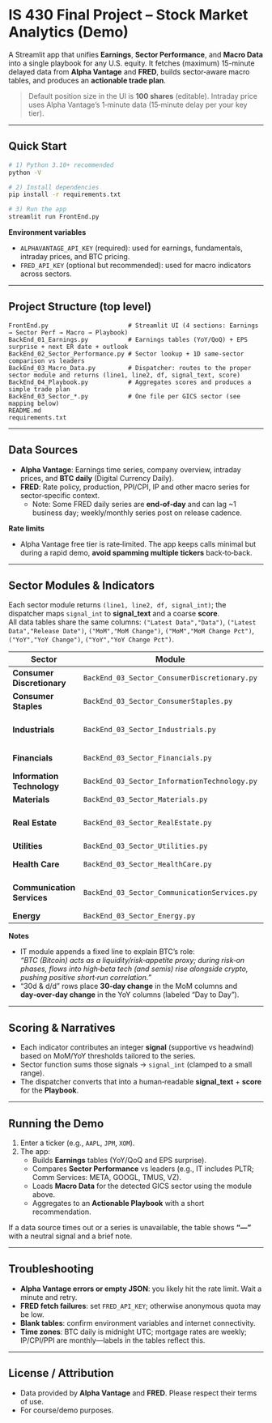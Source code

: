 # IS 430 Final Project – Stock Market Analytics (Demo)

A Streamlit app that unifies **Earnings**, **Sector Performance**, and **Macro Data** into a single playbook for any U.S. equity. 
It fetches (maximum) 15-minute delayed data from **Alpha Vantage** and **FRED**, builds sector‑aware macro tables, and produces an **actionable trade plan**.

> Default position size in the UI is **100 shares** (editable). Intraday price uses Alpha Vantage’s 1‑minute data (15‑minute delay per your key tier).

---

## Quick Start

```bash
# 1) Python 3.10+ recommended
python -V

# 2) Install dependencies
pip install -r requirements.txt

# 3) Run the app
streamlit run FrontEnd.py
```

**Environment variables**
- `ALPHAVANTAGE_API_KEY` (required): used for earnings, fundamentals, intraday prices, and BTC pricing.
- `FRED_API_KEY` (optional but recommended): used for macro indicators across sectors.

---

## Project Structure (top level)

```
FrontEnd.py                      # Streamlit UI (4 sections: Earnings → Sector Perf → Macro → Playbook)
BackEnd_01_Earnings.py           # Earnings tables (YoY/QoQ) + EPS surprise + next ER date + outlook
BackEnd_02_Sector_Performance.py # Sector lookup + 1D same‑sector comparison vs leaders
BackEnd_03_Macro_Data.py         # Dispatcher: routes to the proper sector module and returns (line1, line2, df, signal_text, score)
BackEnd_04_Playbook.py           # Aggregates scores and produces a simple trade plan
BackEnd_03_Sector_*.py           # One file per GICS sector (see mapping below)
README.md
requirements.txt
```

---

## Data Sources

- **Alpha Vantage**: Earnings time series, company overview, intraday prices, and **BTC daily** (Digital Currency Daily).  
- **FRED**: Rate policy, production, PPI/CPI, IP and other macro series for sector‑specific context.
  - Note: Some FRED daily series are **end‑of‑day** and can lag ~1 business day; weekly/monthly series post on release cadence.

**Rate limits**
- Alpha Vantage free tier is rate‑limited. The app keeps calls minimal but during a rapid demo, **avoid spamming multiple tickers** back‑to‑back.

---

## Sector Modules & Indicators

Each sector module returns `(line1, line2, df, signal_int)`; the dispatcher maps `signal_int` to **signal_text** and a coarse **score**.  
All data tables share the same columns:
`("Latest Data","Data")`, `("Latest Data","Release Date")`, `("MoM","MoM Change")`, `("MoM","MoM Change Pct")`, `("YoY","YoY Change")`, `("YoY","YoY Change Pct")`.

| Sector | Module | Row 1 | Row 2 |
|---|---|---|---|
| **Consumer Discretionary** | `BackEnd_03_Sector_ConsumerDiscretionary.py` | **UMich Sentiment** | **Retail Sales (RSAFS)** |
| **Consumer Staples** | `BackEnd_03_Sector_ConsumerStaples.py` | **Core/Sticky CPI** | **PPI** |
| **Industrials** | `BackEnd_03_Sector_Industrials.py` | **Durable Goods** | **Industrial Production (INDPRO)** |
| **Financials** | `BackEnd_03_Sector_Financials.py` | **Fed Funds (FEDFUNDS)** | **Yield Curve 10y–2y** |
| **Information Technology** | `BackEnd_03_Sector_InformationTechnology.py` | **Bitcoin (AV, 30d & d/d)** | **Semis IP – NAICS 3344** |
| **Materials** | `BackEnd_03_Sector_Materials.py` | **Copper** | **Primary Metals IP** |
| **Real Estate** | `BackEnd_03_Sector_RealEstate.py` | **30Y Mortgage Rate** | **Building Permits** |
| **Utilities** | `BackEnd_03_Sector_Utilities.py` | **WTI** | **CPI: Electricity** |
| **Health Care** | `BackEnd_03_Sector_HealthCare.py` | **CPI: Medical Care** | **All Employees: HC & Social Assistance** |
| **Communication Services** | `BackEnd_03_Sector_CommunicationServices.py` | **PPI: Internet Publishing & Web Search** | **IP: Telecommunications (IPG517S)** |
| **Energy** | `BackEnd_03_Sector_Energy.py` | **Brent Crude** | **Henry Hub Nat Gas** |

**Notes**
- IT module appends a fixed line to explain BTC’s role:  
  *“BTC (Bitcoin) acts as a liquidity/risk‑appetite proxy; during risk‑on phases, flows into high‑beta tech (and semis) rise alongside crypto, pushing positive short‑run correlation.”*
- “30d & d/d” rows place **30‑day change** in the MoM columns and **day‑over‑day change** in the YoY columns (labeled “Day to Day”).

---

## Scoring & Narratives

- Each indicator contributes an integer **signal** (supportive vs headwind) based on MoM/YoY thresholds tailored to the series.
- Sector function sums those signals → `signal_int` (clamped to a small range).  
- The dispatcher converts that into a human‑readable **signal_text** + **score** for the **Playbook**.

---

## Running the Demo

1. Enter a ticker (e.g., `AAPL`, `JPM`, `XOM`).  
2. The app:
   - Builds **Earnings** tables (YoY/QoQ and EPS surprise).
   - Compares **Sector Performance** vs leaders (e.g., IT includes PLTR; Comm Services: META, GOOGL, TMUS, VZ).
   - Loads **Macro Data** for the detected GICS sector using the module above.
   - Aggregates to an **Actionable Playbook** with a short recommendation.

If a data source times out or a series is unavailable, the table shows **“—”** with a neutral signal and a brief note.

---

## Troubleshooting

- **Alpha Vantage errors or empty JSON**: you likely hit the rate limit. Wait a minute and retry.
- **FRED fetch failures**: set `FRED_API_KEY`; otherwise anonymous quota may be low.
- **Blank tables**: confirm environment variables and internet connectivity.
- **Time zones**: BTC daily is midnight UTC; mortgage rates are weekly; IP/CPI/PPI are monthly—labels in the tables reflect this.

---

## License / Attribution

- Data provided by **Alpha Vantage** and **FRED**. Please respect their terms of use.
- For course/demo purposes.
